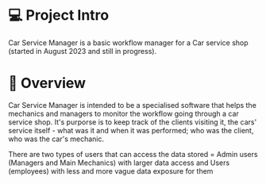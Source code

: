 # 💻 Project Intro 
Car Service Manager is a basic workflow manager for a Car service shop (started in August 2023 and still in progress). 

# 🚗 Overview
Car Service Manager is intended to be a specialised software that helps the mechanics and managers to monitor the workflow going through a car service shop. It's purporse is to keep track of the clients visiting it, the cars' service itself - what was it and when it was performed; who was the client, who was the car's mechanic.

There are two types of users that can access the data stored = Admin users (Managers and Main Mechanics) with larger data access and Users (employees) with less and more vague data exposure for them
